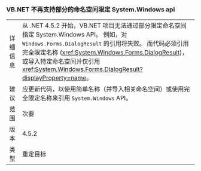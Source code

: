 ### <a name="vbnet-no-longer-supports-partial-namespace-qualification-for-systemwindows-apis"></a>VB.NET 不再支持部分的命名空间限定 System.Windows api

|   |   |
|---|---|
|详细信息|从 .NET 4.5.2 开始，VB.NET 项目无法通过部分限定命名空间指定 System.Windows API。 例如，对 <code>Windows.Forms.DialogResult</code> 的引用将失败。 而代码必须引用完全限定名称 (<xref:System.Windows.Forms.DialogResult>)，或导入特定命名空间并仅引用 <xref:System.Windows.Forms.DialogResult?displayProperty=name>。|
|建议|应更新代码，以使用简单名称（并导入相关命名空间）或使用完全限定名称来引用 <code>System.Windows</code> API。|
|范围|次要|
|版本|4.5.2|
|类型|重定目标|

